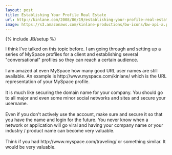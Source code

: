 ```yaml
---
layout: post
title: Establishing Your Profile Real Estate
url: http://kinlane.com/2008/06/19/establishing-your-profile-real-estate/
image: https://s3.amazonaws.com/kinlane-productions/bw-icons/bw-api-a.png
---
```

{% include JB/setup %}
<p>
     I think I've talked on this topic before. I am going through and setting up a series of MySpace profiles for a client and establishing several "conversational" profiles so they can reach a certain audience.
     <br />
     <br />
     I am amazed at even MySpace how many good URL user names are still available. An example is http://www.myspace.com/kinlane/ which is the URL representation of your MySpace profile.
     <br />
     <br />
     It is much like securing the domain name for your company. You should go to all major and even some minor social networks and sites and secure your username.
     <br />
     <br />
     Even if you don't actively use the account, make sure and secure it so that you have the name and login for the future. You never know when a network or application will go viral and having your company name or your industry / product name can become very valuable.
     <br />
     <br />
     Think if you had http://www.myspace.com/traveling/ or something similar. It would be very valuable.
</p>